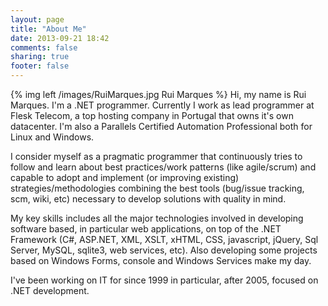 ```yaml
---
layout: page
title: "About Me"
date: 2013-09-21 18:42
comments: false
sharing: true
footer: false
---
```

{% img left /images/RuiMarques.jpg Rui Marques %} Hi, my name is Rui Marques. I'm a .NET programmer. Currently I work as lead programmer at Flesk Telecom, a top hosting company in Portugal that owns it's own datacenter. I'm also a Parallels Certified Automation Professional both for Linux and Windows.

I consider myself as a pragmatic programmer that continuously tries to follow and learn about best practices/work patterns (like agile/scrum) and capable to adopt and implement (or improving existing) strategies/methodologies combining the best tools (bug/issue tracking, scm, wiki, etc) necessary to develop solutions with quality in mind.

My key skills includes all the major technologies involved in developing software based, in particular web applications, on top of the .NET Framework (C#, ASP.NET, XML, XSLT, xHTML, CSS, javascript, jQuery, Sql Server, MySQL, sqlite3, web services, etc). Also developing some projects based on Windows Forms, console and Windows Services make my day.

I've been working on IT for since 1999 in particular, after 2005, focused on .NET development.
